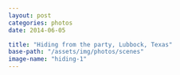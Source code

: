 ```yaml
---
layout: post
categories: photos
date: 2014-06-05

title: "Hiding from the party, Lubbock, Texas"
base-path: "/assets/img/photos/scenes"
image-name: "hiding-1"
---
```


